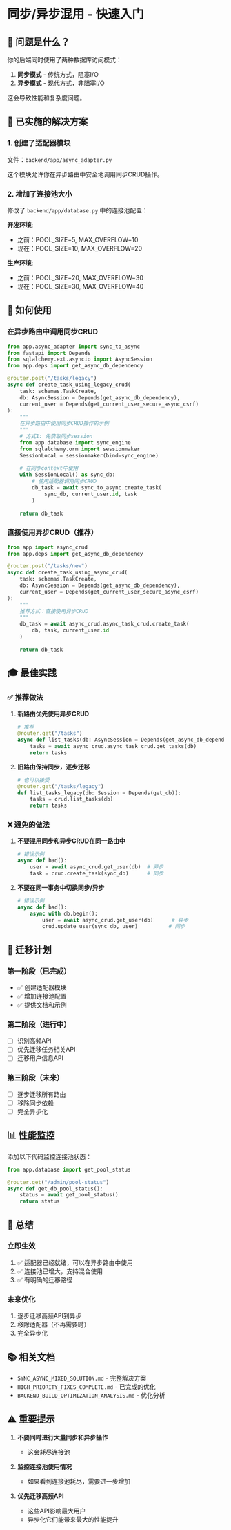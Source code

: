 # 同步/异步混用 - 快速入门

## 🎯 问题是什么？

你的后端同时使用了两种数据库访问模式：

1. **同步模式** - 传统方式，阻塞I/O
2. **异步模式** - 现代方式，非阻塞I/O

这会导致性能和复杂度问题。

## 🚀 已实施的解决方案

### 1. 创建了适配器模块

文件：`backend/app/async_adapter.py`

这个模块允许你在异步路由中安全地调用同步CRUD操作。

### 2. 增加了连接池大小

修改了 `backend/app/database.py` 中的连接池配置：

**开发环境**:
- 之前：POOL_SIZE=5, MAX_OVERFLOW=10
- 现在：POOL_SIZE=10, MAX_OVERFLOW=20

**生产环境**:
- 之前：POOL_SIZE=20, MAX_OVERFLOW=30  
- 现在：POOL_SIZE=30, MAX_OVERFLOW=40

## 📖 如何使用

### 在异步路由中调用同步CRUD

```python
from app.async_adapter import sync_to_async
from fastapi import Depends
from sqlalchemy.ext.asyncio import AsyncSession
from app.deps import get_async_db_dependency

@router.post("/tasks/legacy")
async def create_task_using_legacy_crud(
    task: schemas.TaskCreate,
    db: AsyncSession = Depends(get_async_db_dependency),
    current_user = Depends(get_current_user_secure_async_csrf)
):
    """
    在异步路由中使用同步CRUD操作的示例
    """
    # 方式1: 先获取同步session
    from app.database import sync_engine
    from sqlalchemy.orm import sessionmaker
    SessionLocal = sessionmaker(bind=sync_engine)
    
    # 在同步context中使用
    with SessionLocal() as sync_db:
        # 使用适配器调用同步CRUD
        db_task = await sync_to_async.create_task(
            sync_db, current_user.id, task
        )
    
    return db_task
```

### 直接使用异步CRUD（推荐）

```python
from app import async_crud
from app.deps import get_async_db_dependency

@router.post("/tasks/new")
async def create_task_using_async_crud(
    task: schemas.TaskCreate,
    db: AsyncSession = Depends(get_async_db_dependency),
    current_user = Depends(get_current_user_secure_async_csrf)
):
    """
    推荐方式：直接使用异步CRUD
    """
    db_task = await async_crud.async_task_crud.create_task(
        db, task, current_user.id
    )
    
    return db_task
```

## 🎓 最佳实践

### ✅ 推荐做法

1. **新路由优先使用异步CRUD**
   ```python
   # 推荐
   @router.get("/tasks")
   async def list_tasks(db: AsyncSession = Depends(get_async_db_dependency)):
       tasks = await async_crud.async_task_crud.get_tasks(db)
       return tasks
   ```

2. **旧路由保持同步，逐步迁移**
   ```python
   # 也可以接受
   @router.get("/tasks/legacy")  
   def list_tasks_legacy(db: Session = Depends(get_db)):
       tasks = crud.list_tasks(db)
       return tasks
   ```

### ❌ 避免的做法

1. **不要混用同步和异步CRUD在同一路由中**
   ```python
   # 错误示例
   async def bad():
       user = await async_crud.get_user(db)  # 异步
       task = crud.create_task(sync_db)      # 同步
   ```

2. **不要在同一事务中切换同步/异步**
   ```python
   # 错误示例
   async def bad():
       async with db.begin():
           user = await async_crud.get_user(db)      # 异步
           crud.update_user(sync_db, user)          # 同步
   ```

## 🔄 迁移计划

### 第一阶段（已完成）
- ✅ 创建适配器模块
- ✅ 增加连接池配置
- ✅ 提供文档和示例

### 第二阶段（进行中）
- [ ] 识别高频API
- [ ] 优先迁移任务相关API
- [ ] 迁移用户信息API

### 第三阶段（未来）
- [ ] 逐步迁移所有路由
- [ ] 移除同步依赖
- [ ] 完全异步化

## 📊 性能监控

添加以下代码监控连接池状态：

```python
from app.database import get_pool_status

@router.get("/admin/pool-status")
async def get_db_pool_status():
    status = await get_pool_status()
    return status
```

## 🎯 总结

### 立即生效
1. ✅ 适配器已经就绪，可以在异步路由中使用
2. ✅ 连接池已增大，支持混合使用
3. ✅ 有明确的迁移路径

### 未来优化
1. 逐步迁移高频API到异步
2. 移除适配器（不再需要时）
3. 完全异步化

## 📚 相关文档

- `SYNC_ASYNC_MIXED_SOLUTION.md` - 完整解决方案
- `HIGH_PRIORITY_FIXES_COMPLETE.md` - 已完成的优化
- `BACKEND_BUILD_OPTIMIZATION_ANALYSIS.md` - 优化分析

## ⚠️ 重要提示

1. **不要同时进行大量同步和异步操作**
   - 这会耗尽连接池

2. **监控连接池使用情况**
   - 如果看到连接池耗尽，需要进一步增加

3. **优先迁移高频API**
   - 这些API影响最大用户
   - 异步化它们能带来最大的性能提升

